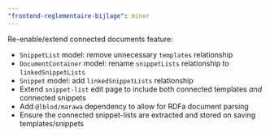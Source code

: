 ```yaml
---
"frontend-reglementaire-bijlage": minor
---
```


Re-enable/extend connected documents feature:
- `SnippetList` model: remove unnecessary `templates` relationship
- `DocumentContainer` model: rename `snippetLists` relationship to `linkedSnippetLists`
- `Snippet` model: add `linkedSnippetLists` relationship
- Extend `snippet-list` edit page to include both connected templates *and* connected snippets
- Add `@lblod/marawa` dependency to allow for RDFa document parsing
- Ensure the connected snippet-lists are extracted and stored on saving templates/snippets
